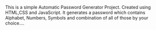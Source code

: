 This is a simple Automatic Password Generator Project.
Created using HTML,CSS and JavaScript.
It generates a password which contains Alphabet, Numbers, Symbols and combination of all of those by your choice....
